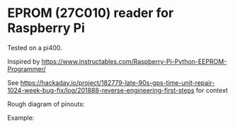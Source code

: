 # EPROM (27C010) reader for Raspberry Pi

Tested on a pi400.

Inspired by https://www.instructables.com/Raspberry-Pi-Python-EEPROM-Programmer/

See https://hackaday.io/project/182779-late-90s-gps-time-unit-repair-1024-week-bug-fix/log/201888-reverse-engineering-first-steps for context

Rough diagram of pinouts:


Example:


